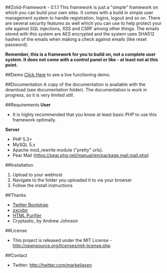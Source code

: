 ##Zolid-Framework - 0.1.1
This framework is just a "simple" framework on which you can build your own sites. It comes with a build in simple user management system to handle registration, logins, logout and so on. There are several security features as well which you can use to help protect your site against SQL injections, XSS and CSRF among other things. The emails stored with this system are AES encrypted and the system uses SHA512 hashes of the emails when making a check against emails (like reset password).

**Remember, this is a framework for you to build on, not a complete user system. It does not come with a control panel or like - at least not at this point.**

##Demo
[Click Here](http://zolidframe.zolidcore.com) to see a live functioning demo.

##Documentation
A copy of the documentation is available with the download (see documentation folder).
The documentation is work in progress, so it is very limited still.

##Requirements
**User**
* It is highly recommended that you know at least basic PHP to use this framework optimally.

**Server**
* PHP 5.3+
* MySQL 5.x
* Apache mod_rewrite module ("pretty" urls).
* Pear Mail (https://pear.php.net/manual/en/package.mail.mail.php)

##Installation
1. Upload to your webhost
2. Navigate to the folder you uploaded it to via your browser
3. Follow the install instructions

##Thanks
* [Twitter Bootstrap](https://github.com/twitter/bootstrap)
* [zxcvbn](https://github.com/lowe/zxcvbn)
* [HTML Purifier](https://github.com/ezyang/htmlpurifier)
* Cryptastic, by Andrew Johnson

##License
* This project is released under the MIT License - http://opensource.org/licenses/mit-license.php

##Contact
* Twitter: http://twitter.com/markeliasen
